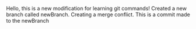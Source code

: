 Hello, this is a new modification for learning git commands!
Created a new branch called newBranch.
Creating a merge conflict. This is a commit made to the newBranch
